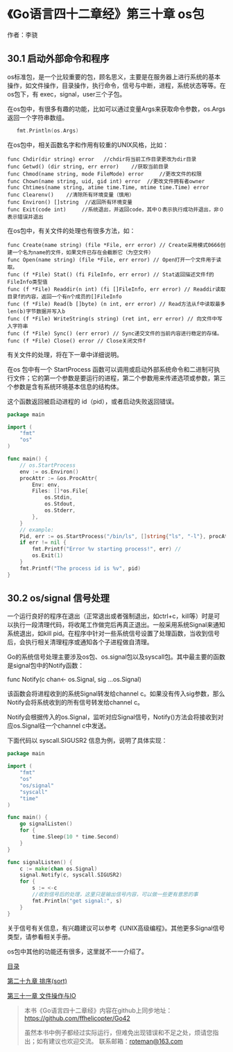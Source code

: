 # 《Go语言四十二章经》第三十章 os包

作者：李骁

## 30.1 启动外部命令和程序

os标准包，是一个比较重要的包，顾名思义，主要是在服务器上进行系统的基本操作，如文件操作，目录操作，执行命令，信号与中断，进程，系统状态等等。在os包下，有
exec，signal，user三个子包。

在os包中，有很多有趣的功能，比如可以通过变量Args来获取命令参数，os.Args返回一个字符串数组。

```Go
   fmt.Println(os.Args)
```

在os包中，相关函数名字和作用有较重的UNIX风格，比如：
```
func Chdir(dir string) error   //chdir将当前工作目录更改为dir目录
func Getwd() (dir string, err error)    //获取当前目录
func Chmod(name string, mode FileMode) error     //更改文件的权限
func Chown(name string, uid, gid int) error  //更改文件拥有者owner
func Chtimes(name string, atime time.Time, mtime time.Time) error 
func Clearenv()    //清除所有环境变量（慎用）
func Environ() []string  //返回所有环境变量
func Exit(code int)     //系统退出，并返回code，其中０表示执行成功并退出，非０表示错误并退出
```
在os包中，有关文件的处理也有很多方法，如：
```
func Create(name string) (file *File, err error) // Create采用模式0666创建一个名为name的文件，如果文件已存在会截断它（为空文件）
func Open(name string) (file *File, err error) // Open打开一个文件用于读取。
func (f *File) Stat() (fi FileInfo, err error) // Stat返回描述文件f的FileInfo类型值
func (f *File) Readdir(n int) (fi []FileInfo, err error) // Readdir读取目录f的内容，返回一个有n个成员的[]FileInfo
func (f *File) Read(b []byte) (n int, err error) // Read方法从f中读取最多len(b)字节数据并写入b
func (f *File) WriteString(s string) (ret int, err error) // 向文件中写入字符串
func (f *File) Sync() (err error) // Sync递交文件的当前内容进行稳定的存储。
func (f *File) Close() error // Close关闭文件f
```
有关文件的处理，将在下一章中详细说明。

在os 包中有一个 StartProcess 函数可以调用或启动外部系统命令和二进制可执行文件；它的第一个参数是要运行的进程，第二个参数用来传递选项或参数，第三个参数是含有系统环境基本信息的结构体。

这个函数返回被启动进程的 id（pid），或者启动失败返回错误。

```Go
package main

import (
	"fmt"
	"os"
)

func main() {
	// os.StartProcess 
	env := os.Environ()
	procAttr := &os.ProcAttr{
		Env: env, 
		Files: []*os.File{
			os.Stdin, 
			os.Stdout, 
			os.Stderr, 
		}, 
	}
	// example:
	Pid, err := os.StartProcess("/bin/ls", []string{"ls", "-l"}, procAttr)
	if err != nil {
		fmt.Printf("Error %v starting process!", err) //
		os.Exit(1)
	}
	fmt.Printf("The process id is %v", pid)
}
```

## 30.2 os/signal 信号处理

一个运行良好的程序在退出（正常退出或者强制退出，如ctrl+c，kill等）时是可以执行一段清理代码，将收尾工作做完后再真正退出。一般采用系统Signal来通知系统退出，如kill pid。在程序中针对一些系统信号设置了处理函数，当收到信号后，会执行相关清理程序或通知各个子进程做自清理。

Go的系统信号处理主要涉及os包、os.signal包以及syscall包。其中最主要的函数是signal包中的Notify函数：

func Notify(c chan<- os.Signal, sig …os.Signal)

该函数会将进程收到的系统Signal转发给channel c。如果没有传入sig参数，那么Notify会将系统收到的所有信号转发给channel c。

Notify会根据传入的os.Signal，监听对应Signal信号，Notify()方法会将接收到对应os.Signal往一个channel c中发送。 

下面代码以 syscall.SIGUSR2 信息为例，说明了具体实现：

```Go
package main

import (
	"fmt"
	"os"
	"os/signal"
	"syscall"
	"time"
)

func main() {
	go signalListen()
	for {
		time.Sleep(10 * time.Second)
	}
}

func signalListen() {
	c := make(chan os.Signal)
	signal.Notify(c, syscall.SIGUSR2)
	for {
		s := <-c
		//收到信号后的处理，这里只是输出信号内容，可以做一些更有意思的事
		fmt.Println("get signal:", s)
	}
}
```

关于信号有关信息，有兴趣建议可以参考《UNIX高级编程》。其他更多Signal信号类型，请参看相关手册。

os包中其他的功能还有很多，这里就不一一介绍了。


[目录](https://github.com/ffhelicopter/Go42/blob/master/SUMMARY.md)

[第二十九章 排序(sort)](https://github.com/ffhelicopter/Go42/blob/master/content/42_29_sort.md)

[第三十一章 文件操作与IO](https://github.com/ffhelicopter/Go42/blob/master/content/42_31_io.md)



>本书《Go语言四十二章经》内容在github上同步地址：https://github.com/ffhelicopter/Go42
>
>
>虽然本书中例子都经过实际运行，但难免出现错误和不足之处，烦请您指出；如有建议也欢迎交流。
>联系邮箱：roteman@163.com
